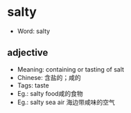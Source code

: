 # salty

- Word: salty

## adjective

- Meaning: containing or tasting of salt
- Chinese: 含盐的；咸的
- Tags: taste
- Eg.: salty food咸的食物
- Eg.: salty sea air 海边带咸味的空气

